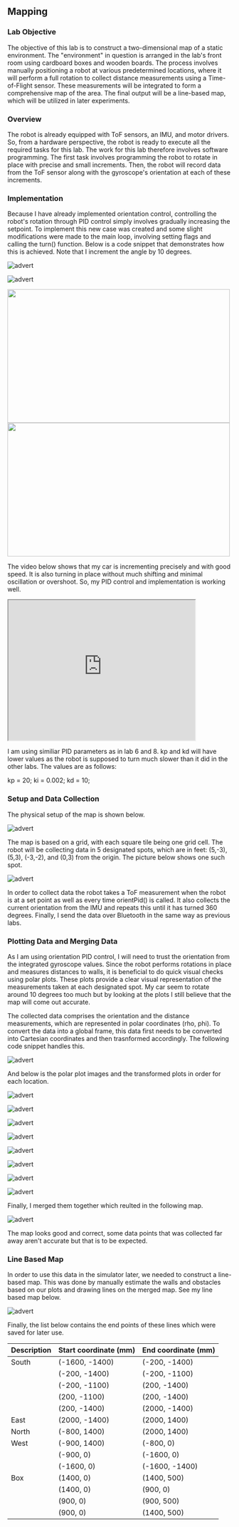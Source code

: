 ## Mapping

### Lab Objective

The objective of this lab is to construct a two-dimensional map of a static environment. The "environment" in question is arranged in the lab's front room using cardboard boxes and wooden boards. The process involves manually positioning a robot at various predetermined locations, where it will perform a full rotation to collect distance measurements using a Time-of-Flight sensor. These measurements will be integrated to form a comprehensive map of the area. The final output will be a line-based map, which will be utilized in later experiments. 

### Overview 

The robot is already equipped with ToF sensors, an IMU, and motor drivers. So, from a hardware perspective, the robot is ready to execute all the required tasks for this lab. The work for this lab therefore involves software programming. The first task involves programming the robot to rotate in place with precise and small increments. Then, the robot will  record data from the ToF sensor along with the gyroscope's orientation at each of these increments. 

### Implementation

Because I have already implemented orientation control, controlling the robot's rotation through PID control simply involves gradually increasing the setpoint. To implement this new case was created and some slight modifications were made to the main loop, involving setting flags and calling the turn() function. Below is a code snippet that demonstrates how this is achieved. Note that I increment the angle by 10 degrees. 

![advert](https://github.com/segergabriel/FastRobots/blob/main/images/9case.png?raw=true)

![advert](https://github.com/segergabriel/FastRobots/blob/main/images/9turn.png?raw=true)

<img src="https://github.com/segergabriel/FastRobots/blob/main/images/9case.png?raw=true" width="500" height="300">

<img src="https://github.com/segergabriel/FastRobots/blob/main/images/9turn.png?raw=true" width="500" height="300">

The video below shows that my car is incrementing precisely and with good speed. It is also turning in place without much shifting and minimal oscillation or overshoot. So, my PID control and implementation is working well.

<iframe width="420" height="315"
src="https://www.youtube.com/embed/5bDaBuJj22E">
</iframe>

I am using similiar PID parameters as in lab 6 and 8. kp and kd will have lower values as the robot is supposed to turn much slower than it did in the other labs. The values are as follows:

kp = 20;
ki = 0.002;
kd = 10;

### Setup and Data Collection

The physical setup of the map is shown below.

![advert](https://github.com/segergabriel/FastRobots/blob/main/images//IMG_7134.jpeg?raw=true)

The map is based on a grid, with each square tile being one grid cell. The robot will be collecting data in 5 designated spots, which are in feet: (5,-3), (5,3), (-3,-2), and (0,3) from the origin. The picture below shows one such spot.

![advert](https://github.com/segergabriel/FastRobots/blob/main/images/9spot.png?raw=true)

In order to collect data the robot takes a ToF measurement when the robot is at a set point as well as every time orientPid() is called. It also collects the current orientation from the IMU and repeats this until it has turned 360 degrees. Finally, I send the data over Bluetooth in the same way as previous labs. 

### Plotting Data and Merging Data

As I am using orientation PID control, I will need to trust the orientation from the integrated gyroscope values. Since the robot performs rotations in place and measures distances to walls, it is beneficial to do quick visual checks using polar plots. These plots provide a clear visual representation of the measurements taken at each designated spot. My car seem to rotate around 10 degrees too much but by looking at the plots I still believe that the map will come out accurate.  

The collected data comprises the orientation and the distance measurements, which are represented in polar coordinates (rho, phi). To convert the data into a global frame, this data first needs to be converted into Cartesian coordinates and then trasnformed accordingly. The following code snippet handles this.

![advert](https://github.com/segergabriel/FastRobots/blob/main/images/9trans.png?raw=true)

And below is the polar plot images and the transformed plots in order for each location.

![advert](https://github.com/segergabriel/FastRobots/blob/main/images/9polar1.png?raw=true)

![advert](https://github.com/segergabriel/FastRobots/blob/main/images/9trans1.png?raw=true)

![advert](https://github.com/segergabriel/FastRobots/blob/main/images/9polar2.png?raw=true)

![advert](https://github.com/segergabriel/FastRobots/blob/main/images/9trans2.png?raw=true)

![advert](https://github.com/segergabriel/FastRobots/blob/main/images/9trans3.png?raw=true)

![advert](https://github.com/segergabriel/FastRobots/blob/main/images/9trans4.png?raw=true)

![advert](https://github.com/segergabriel/FastRobots/blob/main/images/9polar5.png?raw=true)

![advert](https://github.com/segergabriel/FastRobots/blob/main/images/9trans5.png?raw=true)

Finally, I merged them together which reulted in the following map. 

![advert](https://github.com/segergabriel/FastRobots/blob/main/images/9map.png?raw=true)

The map looks good and correct, some data points that was collected far away aren't accurate but that is to be expected. 

### Line Based Map

In order to use this data in the simulator later, we needed to construct a line-based map. This was done by manually estimate the walls and obstacles based on our plots and drawing lines on the merged map. See my line based map below.

![advert](https://github.com/segergabriel/FastRobots/blob/main/images/9linemap.png?raw=true)

Finally, the list below contains the end points of these lines which were saved for later use.

| Description | Start coordinate (mm) |End coordinate (mm)|
| --- | --- | --- |
| South | (-1600, -1400) |(-200, -1400)|
| | (-200, -1400) |(-200, -1100)|
| | (-200, -1100) | (200, -1400) |
| | (200, -1100) | (200, -1400) |
| | (200, -1400) | (2000, -1400) |
| East | (2000, -1400) | (2000, 1400) |
| North | (-800, 1400) | (2000, 1400) |
| West | (-900, 1400) | (-800, 0) |
| | (-900, 0) | (-1600, 0) |
| | (-1600, 0) | (-1600, -1400) |
| Box | (1400, 0) | (1400, 500) |
| | (1400, 0) | (900, 0) |
| | (900, 0) | (900, 500) |
| | (900, 0) | (1400, 500) |




